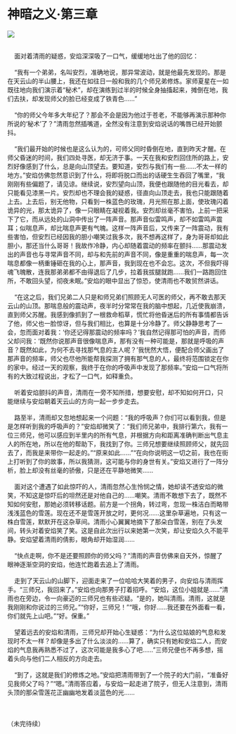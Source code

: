 # 神暗之义·第三章
<img src="http://i0.hdslb.com/bfs/article/6f91bf4905c5f39c938e0cf74c4458609ecc7576.jpg@140w_186h.webp">


<p> 
<br/>    面对着清雨的疑惑，安焰深深吸了一口气，缓缓地吐出了他的回忆：
<br/>
<br/>    “我有一个弟弟，名叫安烈，准确地说，那异常波动，就是他最先发现的。那是在天云山的半山腰上，我还在如往日一般和我的几个师兄弟修炼。家师夏星在一如既往地向我们演示着“秘术”，却在演练到过半的时候全身抽搐起来，摊倒在地，我们去扶，却发现师父的脸已经变成了铁青色……”
<br/>
<br/>    “你的师父今年多大年纪了？那会不会是因为他过于苍老，不能够再演示那种你所说的‘秘术’了？”清雨忽然插嘴道，全然没有注意到安焰说话的嘴唇已经开始颤抖。
<br/>
<br/>    “我们最开始的时候也是这么认为的，可师父同时昏倒在地，直到昨天才醒。在师父昏迷的时间，我们四处寻医，却无济于事。一天在我和安烈回住所的路上，安烈好像感到了什么，总是向山顶望去。要知道，安烈与我们有一些……不太一样的地方。”安焰仿佛忽然意识到了什么，将即将脱口而出的话硬生生吞回了嘴里，“我刚刚有些偏题了，请见谅。继续说，安烈望向山顶，我便也跟随他的目光看去，却只能看见漆黑一片。安烈却也不理会我的疑惑，径直向山顶走去，我也只能跟随着上去。上去后，别无他物，只看到一株蓝色的玫瑰，月光照在那上面，使玫瑰闪着诡异的光，那太诡异了，像一只眼睛在凝视着我。安烈却丝毫不害怕，上前一把采下了它，而从远处的山洞中传出了一阵声音。那声音似雷鸣声，却不如雷鸣声震耳；似喘息声，却比喘息声更有气魄。这样一阵声音后，又传来了一阵震动，我有些害怕，但安烈已经因我的胆小嘲笑过我多次，我不想再这样了，身为哥哥却如此胆小，那还当什么哥哥！我故作冷静，内心却随着震动的频率在颤抖……那震动发出的声音也与寻常声音不同，却与和先前的声音不同，像是重重的喘息声，每一次喘息都像一柄重锤砸在我的心上，那声音，我到现在也不会忘。这次，不但我吓得魂飞魄散，连我那弟弟都不由得退后了几步，拉着我拔腿就跑……我们一路跑回住所，不敢回头望，彻夜未眠。”安焰的眼中显出了惊恐，使清雨也不敢贸然讲话。
<br/>
<br/>    “在这之后，我们兄弟二人只是和师兄弟们照顾无人可医的师父，再不敢去那天云山的山顶。那喘息般的震动声，夜半时分常常在我的脑中想起，几近使我崩溃，直到师父苏醒。我感到像抓到了一根救命稻草，慌忙将他昏迷后的所有事情都告诉了他，师父也一脸惊讶，但与我们相比，也算是十分冷静了。师父静静思考了一会，忽而面对着我：‘你还记得那震动的频率吗？’我自然记得那可怕的声音，而师父却问我：‘既然你说那声音很像喘息声，那有没有一种可能是，那就是呼吸的声音？既然如此，为何不去寻找那气息的主人呢？’我恍然大悟，便配合师父画出了那声音的频率，师父也尽他所能帮我探测了拥有那气息的人，最终将范围锁定在你的家中。经过一天的观察，我终于在你的呼吸声中发现了那频率。”安焰一口气将所有的大致过程说出，才松了一口气，如释重负。
<br/>
<br/>    听着安焰颤抖的声音，清雨在一旁不知所措，想要安慰，却不知如何开口，只能继续与安焰朝着天云山的方向一起一步步走去。
<br/>
<br/>    路至半，清雨却又忽地想起来一个问题：“我的呼吸声？你们可以看到我，但是是怎样听到我的呼吸声的？”安焰却微笑了：“我们师兄弟中，我排行第六，我有一位三师兄，他可以感应到半里内的所有气息，并根据方向和距离准确判断出气息主人的所在地，所以在他的帮助下，我找到了你。三师兄想要继续照顾师父，就先回去了，而我是来带你一起走的。”“原来如此……”“在向你说明这一切之前，我也在街上打听到了你的故事，所以我猜测，这可能与你的身世有关。”安焰又进行了一阵分析，脸上却没有丝毫的骄傲，只是还在平静地微笑……
<br/>
<br/>    面对这个遭遇了如此惊吓的人，清雨忽然心生怜悯之情，她却读不透安焰的微笑，不知这是惊吓后的坦然还是对他自己的……嘲笑。清雨不敢想下去了，既然不知如何安慰，那她必须转移话题。前方是一个拐角，转过弯，忽现一株洁白而略带浅浅蓝色的雪莲。现在还不是雪莲开放之时，更何况……这里杂草遍地，只有这一株白雪莲，默默开在这杂草间。清雨小心翼翼地摘下了那朵白雪莲，别在了头发间，转头对着安焰笑了笑。这是自此次出行以来她第一次笑，却让安焰久久不能平静。安焰望着清雨的倩影，眼角却开始湿润……
<br/>
<br/>    “快点走啊，你不是还要照顾你的师父吗？”清雨的声音仿佛来自天外，惊醒了眼神逐渐空洞的安焰，他连忙跑着去追上了清雨。
<br/>
<br/>    走到了天云山的山脚下，迎面走来了一位哈哈大笑着的男子，向安焰与清雨挥手。“三师兄，我回来了。”安焰也向那男子打着招呼。“安焰，这位小姐就是……”清雨也在旁边，令一向豪迈的三师兄也有些迟疑。“是的，她叫清雨。清雨，这就是我刚刚和你说过的三师兄。”“你好，三师兄！”“哦，你好……我还要在外面看一看，你们就先上山吧。”“好。保重。”
<br/>
<br/>    望着远去的安焰和清雨，三师兄却开始心生疑惑：“为什么这位姑娘的气息和发现时不太一样？却像是多出了什么淡淡的……算了，确实只有她和安焰二人，而安焰的气息我再熟悉不过了，这次可能是我多心了吧……”三师兄便也不再多想，摇着头向与他们二人相反的方向走去。
<br/>
<br/>    “到了，这就是我们的修炼之地。”安焰把清雨带到了一个院子的大门前，“准备好见我师父了吗？”“嗯。”清雨答应着，与安焰一起走进了院子，但无人注意到，清雨头顶的那朵雪莲花正幽幽地发着淡蓝色的光……
<br/>
<br/>
<br/>
<br/>（未完待续）
<p/>
